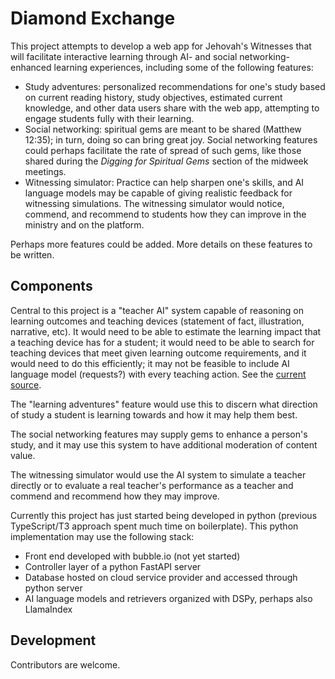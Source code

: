 # Diamond Exchange

This project attempts to develop a web app for Jehovah's Witnesses that will facilitate interactive learning through AI- and social networking-enhanced learning experiences, including some of the following features:

* Study adventures: personalized recommendations for one's study based on current reading history, study objectives, estimated current knowledge, and other data users share with the web app, attempting to engage students fully with their learning.
* Social networking: spiritual gems are meant to be shared (Matthew 12:35); in turn, doing so can bring great joy. Social networking features could perhaps facilitate the rate of spread of such gems, like those shared during the *Digging for Spiritual Gems* section of the midweek meetings.
* Witnessing simulator: Practice can help sharpen one's skills, and AI language models may be capable of giving realistic feedback for witnessing simulations. The witnessing simulator would notice, commend, and recommend to students how they can improve in the ministry and on the platform.

Perhaps more features could be added. More details on these features to be written.

## Components

Central to this project is a "teacher AI" system capable of reasoning on learning outcomes and teaching devices (statement of fact, illustration, narrative, etc). It would need to be able to estimate the learning impact that a teaching device has for a student; it would need to be able to search for teaching devices that meet given learning outcome requirements, and it would need to do this efficiently; it may not be feasible to include AI language model (requests?) with every teaching action. See the [current source](./src/ai/).

The "learning adventures" feature would use this to discern what direction of study a student is learning towards and how it may help them best.

The social networking features may supply gems to enhance a person's study, and it may use this system to have additional moderation of content value.

The witnessing simulator would use the AI system to simulate a teacher directly or to evaluate a real teacher's performance as a teacher and commend and recommend how they may improve.

Currently this project has just started being developed in python (previous TypeScript/T3 approach spent much time on boilerplate). This python implementation may use the following stack:

* Front end developed with bubble.io (not yet started)
* Controller layer of a python FastAPI server
* Database hosted on cloud service provider and accessed through python server
* AI language models and retrievers organized with DSPy, perhaps also LlamaIndex

## Development

Contributors are welcome.
